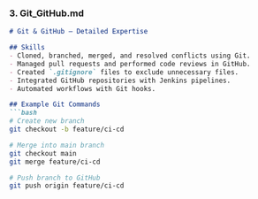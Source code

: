 ### 3. **Git_GitHub.md**
```markdown
# Git & GitHub – Detailed Expertise

## Skills
- Cloned, branched, merged, and resolved conflicts using Git.
- Managed pull requests and performed code reviews in GitHub.
- Created `.gitignore` files to exclude unnecessary files.
- Integrated GitHub repositories with Jenkins pipelines.
- Automated workflows with Git hooks.

## Example Git Commands
```bash
# Create new branch
git checkout -b feature/ci-cd

# Merge into main branch
git checkout main
git merge feature/ci-cd

# Push branch to GitHub
git push origin feature/ci-cd
